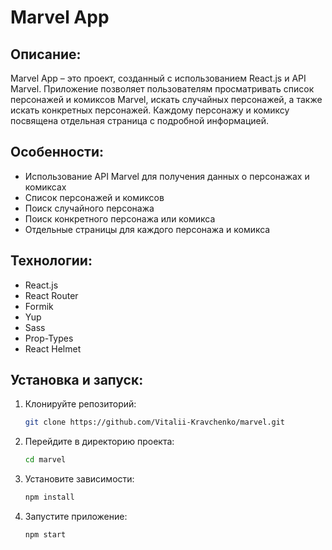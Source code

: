 # Marvel App

## Описание:

Marvel App – это проект, созданный с использованием React.js и API Marvel. Приложение позволяет пользователям просматривать список персонажей и комиксов Marvel, искать случайных персонажей, а также искать конкретных персонажей. Каждому персонажу и комиксу посвящена отдельная страница с подробной информацией.

## Особенности:
- Использование API Marvel для получения данных о персонажах и комиксах
- Список персонажей и комиксов
- Поиск случайного персонажа
- Поиск конкретного персонажа или комикса
- Отдельные страницы для каждого персонажа и комикса

## Технологии:
- React.js
- React Router
- Formik
- Yup
- Sass
- Prop-Types
- React Helmet

## Установка и запуск:

1. Клонируйте репозиторий:
    ```sh
    git clone https://github.com/Vitalii-Kravchenko/marvel.git
    ```
2. Перейдите в директорию проекта:
    ```sh
    cd marvel
    ```
3. Установите зависимости:
    ```sh
    npm install
    ```
4. Запустите приложение:
    ```sh
    npm start
    ```

